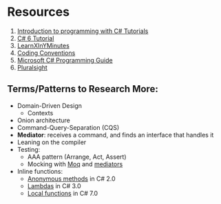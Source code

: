 # Resources

1. [Introduction to programming with C# Tutorials]
1. [C# 6 Tutorial]
1. [LearnXInYMinutes]
1. [Coding Conventions]
1. [Microsoft C# Programming Guide]
1. [Pluralsight]

## Terms/Patterns to Research More:

- Domain-Driven Design
  - Contexts
- Onion architecture
- Command-Query-Separation (CQS)
- **Mediator**: receives a command, and finds an interface that handles it
- Leaning on the compiler
- Testing:
  - AAA pattern (Arrange, Act, Assert)
  - Mocking with [Moq] and [mediators]
- Inline functions:
  - [Anonymous methods] in C# 2.0
  - [Lambdas] in C# 3.0
  - [Local functions] in C# 7.0


[Introduction to programming with C# Tutorials]:
  https://docs.microsoft.com/en-us/dotnet/csharp/tutorials/intro-to-csharp/local-environment
  
[C# 6 Tutorial]:
  https://docs.microsoft.com/en-us/dotnet/csharp/tutorials/exploration/csharp-6

[LearnXInYMinutes]:
  https://learnxinyminutes.com/docs/csharp/

[Coding Conventions]:
  https://docs.microsoft.com/en-us/dotnet/csharp/programming-guide/inside-a-program/coding-conventions

[Microsoft C# Programming Guide]:
  https://docs.microsoft.com/en-us/dotnet/csharp/programming-guide/

[Moq]: https://github.com/Moq/moq4/wiki/Quickstart

[mediators]: https://stackoverflow.com/questions/55443201/how-to-instanciate-mediatr-as-part-of-a-unit-test

[Anonymous methods]: https://docs.microsoft.com/en-us/dotnet/csharp/programming-guide/statements-expressions-operators/anonymous-methods

[Lambdas]: https://docs.microsoft.com/en-us/dotnet/csharp/programming-guide/statements-expressions-operators/lambda-expressions

[Local functions]: https://docs.microsoft.com/en-us/dotnet/csharp/programming-guide/classes-and-structs/local-functions

[Pluralsight]: https://app.pluralsight.com/course-player?clipId=893b69a0-e3a1-4807-a1fb-0d966614fcd1